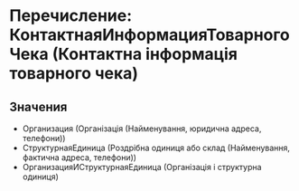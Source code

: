 ﻿# Перечисление: КонтактнаяИнформацияТоварногоЧека (Контактна інформація товарного чека)

## Значения

- Организация (Організація (Найменування, юридична адреса, телефони))
- СтруктурнаяЕдиница (Роздрібна одиниця або склад (Найменування, фактична адреса, телефони))
- ОрганизацияИСтруктурнаяЕдиница (Організація і структурна одиниця)


